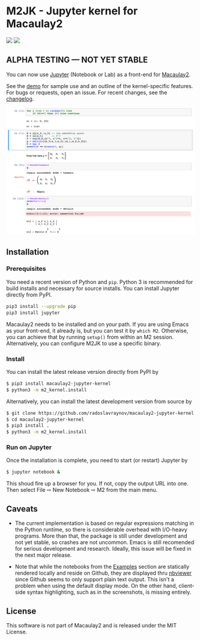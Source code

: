 # M2JK - Jupyter kernel for Macaulay2

[![](https://img.shields.io/travis/radoslavraynov/Macaulay2-Jupyter-Kernel.svg?style=flat-square)](https://travis-ci.org/radoslavraynov/Macaulay2-Jupyter-Kernel/)
[![](https://img.shields.io/pypi/v/macaulay2-jupyter-kernel.svg?style=flat-square)](https://pypi.org/project/macaulay2-jupyter-kernel/)

## ALPHA TESTING — NOT YET STABLE

You can now use [Jupyter](http://www.jupyter.org) (Notebook or Lab) as a front-end for [Macaulay2](http://faculty.math.illinois.edu/Macaulay2/).

<!-- M2JK brings all the power of Jupyter notebooks to Macaulay2,
so that you can conveniently run, store and share your code, output and comments.
Some of its features are organizing your code into logical blocks (cells),
alternative key bindings,
using Markdown and TeX in-line,
and exporting to various file formats like `m2`, `ipynb`, `html`, `pdf`, etc.
A small set of "cell magic" expressions configure kernel-specific options
like output mode, execution timeout and the M2-executable path. -->

See the [demo][demo] for sample use and an outline of the kernel-specific features.
For bugs or requests, open an issue.
For recent changes, see the [changelog](CHANGELOG.md).

[![](/demo/screenshot1.png)](/demo/screenshot1.png?raw=true)

## Installation

### Prerequisites

You need a recent version of Python and `pip`.
Python 3 is recommended for build installs and necessary for source installs.
You can install Jupyter directly from PyPI.
```bash
pip3 install --upgrade pip
pip3 install jupyter
```

Macaulay2 needs to be installed and on your path.
If you are using Emacs as your front-end, it already is, but you can test it by `which M2`.
Otherwise, you can achieve that by running `setup()` from within an M2 session.
Alternatively, you can configure M2JK to use a specific binary.

### Install

You can install the latest release version directly from PyPI by

```bash
$ pip3 install macaulay2-jupyter-kernel
$ python3 -m m2_kernel.install
```

Alternatively, you can install the latest development version from source by

```bash
$ git clone https://github.com/radoslavraynov/macaulay2-jupyter-kernel.git
$ cd macaulay2-jupyter-kernel
$ pip3 install .
$ python3 -m m2_kernel.install
```

### Run on Jupyter

Once the installation is complete, you need to start (or restart) Jupyter by

```bash
$ jupyter notebook &
```

This shoud fire up a browser for you. If not, copy the output URL into one.
Then select File ⇨ New Notebook ⇨ M2 from the main menu.

## Caveats

* The current implementation is based on regular expressions matching in the Python runtime,
so there is considerable overhead with I/O-heavy programs.
More than that, the package is still under development and not yet stable,
so crashes are not uncommon.
Emacs is still recomended for serious development and research.
Ideally, this issue will be fixed in the next major release.

* Note that while the notebooks from the [Examples](#Examples) section are
statically rendered locally and reside on Github,
they are displayed thru [nbviewer](https://nbviewer.jupyter.org)
since Github seems to only support plain text output.
This isn't a problem when using the default display mode.
On the other hand, client-side syntax highlighting, such as in the screenshots,
is missing entirely.

## License

This software is not part of Macaulay2 and is released under the MIT License.

[demo]: https://nbviewer.jupyter.org/github/radoslavraynov/Macaulay2-Jupyter-Kernel/blob/master/demo/demo.ipynb
[features]: https://nbviewer.jupyter.org/github/radoslavraynov/Macaulay2-Jupyter-Kernel/blob/master/demo/features.ipynb
[m2book]: https://nbviewer.jupyter.org/github/radoslavraynov/Macaulay2-Jupyter-Kernel/blob/master/demo/m2book.ipynb
